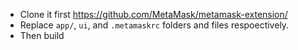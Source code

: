 * Clone it first https://github.com/MetaMask/metamask-extension/
* Replace `app/`, `ui`, and `.metamaskrc` folders and files respoectively. 
* Then build
